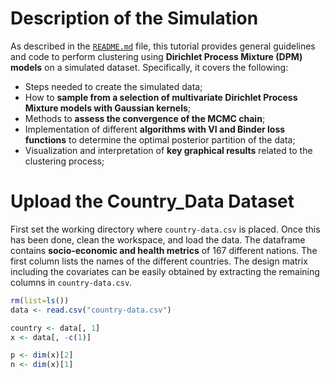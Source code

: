 Description of the Simulation
================
As described in the [`README.md`](https://github.com/TommasoMenghini/DPM-Models-for-Clustering/blob/main/README.md) file, this tutorial provides general guidelines and code to perform clustering using **Dirichlet Process Mixture (DPM) models** on a simulated dataset. Specifically, it covers the following:

- Steps needed to create the simulated data;
- How to **sample from a selection of multivariate Dirichlet Process Mixture models with Gaussian kernels**;
- Methods to **assess the convergence of the MCMC chain**;
- Implementation of different **algorithms with VI and Binder loss functions** to determine the optimal posterior partition of the data;
- Visualization and interpretation of **key graphical results** related to the clustering process;

Upload the Country_Data Dataset
================

First set the working directory where `country-data.csv` is placed. Once this has been done, clean the workspace, and load the data. The dataframe contains **socio-economic and health metrics** of 167 different nations. The first column lists the names of the different countries. The design matrix including the covariates can be easily obtained by extracting the remaining columns in `country-data.csv`.

``` r
rm(list=ls())
data <- read.csv("country-data.csv")

country <- data[, 1]
x <- data[, -c(1)]

p <- dim(x)[2]
n <- dim(x)[1]

```
